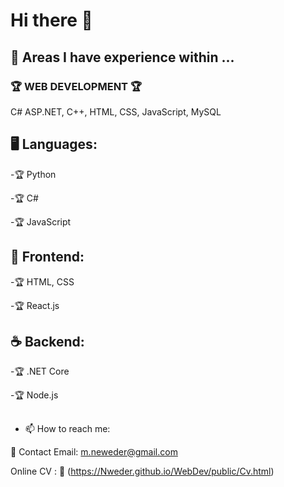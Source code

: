 # Hi there 👋  

## 🚀 Areas I have experience within ...  

### 🏆 WEB DEVELOPMENT 🏆 

C# ASP.NET, C++, HTML, CSS, JavaScript, MySQL   

## 🖥️ Languages:

-🏆 Python

-🏆 C#

-🏆 JavaScript

## 🎨 Frontend:

-🏆 HTML, CSS

-🏆 React.js

## ☕ Backend:

-🏆 .NET Core

-🏆 Node.js

##

- 📫 How to reach me:

📧 Contact Email: m.neweder@gmail.com

Online CV : 🔗 (https://Nweder.github.io/WebDev/public/Cv.html)





